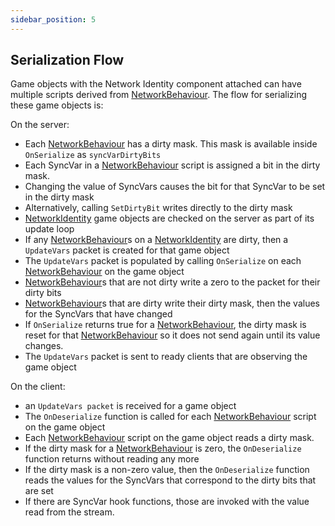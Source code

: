```yaml
---
sidebar_position: 5
---
```


## Serialization Flow

Game objects with the Network Identity component attached can have multiple scripts derived from [NetworkBehaviour](/docs/reference/Mirage/NetworkBehaviour). The flow for serializing these game objects is:

On the server:
-   Each [NetworkBehaviour](/docs/reference/Mirage/NetworkBehaviour) has a dirty mask. This mask is available inside `OnSerialize` as `syncVarDirtyBits`
-   Each SyncVar in a [NetworkBehaviour](/docs/reference/Mirage/NetworkBehaviour) script is assigned a bit in the dirty mask.
-   Changing the value of SyncVars causes the bit for that SyncVar to be set in the dirty mask
-   Alternatively, calling `SetDirtyBit` writes directly to the dirty mask
-   [NetworkIdentity](/docs/reference/Mirage/NetworkIdentity) game objects are checked on the server as part of its update loop
-   If any [NetworkBehaviour](/docs/reference/Mirage/NetworkBehaviour)s on a [NetworkIdentity](/docs/reference/Mirage/NetworkIdentity) are dirty, then a `UpdateVars` packet is created for that game object
-   The `UpdateVars` packet is populated by calling `OnSerialize` on each [NetworkBehaviour](/docs/reference/Mirage/NetworkBehaviour) on the game object
-   [NetworkBehaviour](/docs/reference/Mirage/NetworkBehaviour)s that are not dirty write a zero to the packet for their dirty bits
-   [NetworkBehaviour](/docs/reference/Mirage/NetworkBehaviour)s that are dirty write their dirty mask, then the values for the SyncVars that have changed
-   If `OnSerialize` returns true for a [NetworkBehaviour](/docs/reference/Mirage/NetworkBehaviour), the dirty mask is reset for that [NetworkBehaviour](/docs/reference/Mirage/NetworkBehaviour) so it does not send again until its value changes.
-   The `UpdateVars` packet is sent to ready clients that are observing the game object

On the client:
-   an `UpdateVars packet` is received for a game object
-   The `OnDeserialize` function is called for each [NetworkBehaviour](/docs/reference/Mirage/NetworkBehaviour) script on the game object
-   Each [NetworkBehaviour](/docs/reference/Mirage/NetworkBehaviour) script on the game object reads a dirty mask.
-   If the dirty mask for a [NetworkBehaviour](/docs/reference/Mirage/NetworkBehaviour) is zero, the `OnDeserialize` function returns without reading any more
-   If the dirty mask is a non-zero value, then the `OnDeserialize` function reads the values for the SyncVars that correspond to the dirty bits that are set
-   If there are SyncVar hook functions, those are invoked with the value read from the stream.
